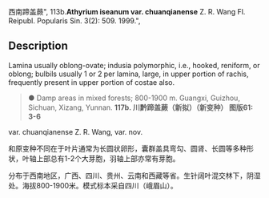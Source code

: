 西南蹄盖蕨",
113b.**Athyrium iseanum var. chuanqianense** Z. R. Wang Fl. Reipubl. Popularis Sin. 3(2): 509. 1999.",

## Description
Lamina usually oblong-ovate; indusia polymorphic, i.e., hooked, reniform, or oblong; bulbils usually 1 or 2 per lamina, large, in upper portion of rachis, frequently present in upper portion of costae also.

> ● Damp areas in mixed forests; 800-1900 m. Guangxi, Guizhou, Sichuan, Xizang, Yunnan.
**117b. 川黔蹄盖蕨（新拟）（新变种） 图版61: 3-6**

var. chuanqianense Z. R. Wang, var. nov.

和原变种不同在于叶片通常为长圆状卵形，囊群盖具弯勾、圆肾、长圆等多种形状，叶轴上部总有1-2个大芽胞，羽轴上部亦常有芽胞。

分布于西南地区，广西、四川、贵州、云南和西藏等省。生针阔叶混交林下，阴湿处。海拔800-1900米。模式标本采自四川（峨眉山）。
